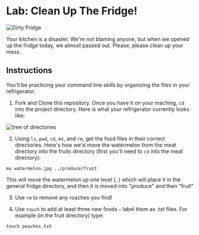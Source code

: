 # Lab: Clean Up The Fridge!

![Dirty Fridge](https://img.clipartfest.com/b59ba28ca25e5c8b42c7b5de82e491c5_mortimer-dirty-refrigerator-clipart_462-585.jpeg)

Your kitchen is a disaster. We're not blaming anyone, but when we opened up the fridge today, we almost passed out. Please, please clean up your mess.

## Instructions

You'll be practicing your command line skills by organizing the files in your refrigerator.

1. Fork and Clone this repository. Once you have it on your maching, `cd` into the project directory. Here is what your refrigerator currently looks like:

![tree of directories](https://s3.amazonaws.com/upperline/curriculum-assets/command-line/current-tree.png)

2. Using `ls`, `pwd`, `cd`, `mv`, and `rm`, get the food files in their correct directories. Here's how we'd move the watermelon from the meat directory into the fruits directory (first you'll need to `cd` into the meat directory):

```
mv watermelon.jpg ../produce/fruit
```
This will move the watermelon up one level (..) which will place it in the general fridge directory, and then it is moved into "produce" and then "fruit"


3. Use `rm` to remove any roaches you find!

4. Use `touch` to add at least three new foods - label them as .txt files. For example (in the fruit directory) type:

```
touch peaches.txt
```

